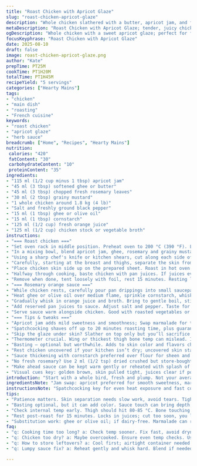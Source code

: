```yaml
---
title: "Roast Chicken with Apricot Glaze"
slug: "roast-chicken-apricot-glaze"
description: "Whole chicken slathered with a butter, apricot jam, and fresh herbs paste tucked beneath the skin. Roast until golden, juices run clear, internal temp 80-85 °C. Pan drippings saved to boost a bright rosemary-orange sauce thickened with cornstarch. A twist on classic marmalade mustard glaze; swap apricot jam for marmalade or peach preserves, rosemary for thyme. Butter swap possible with ghee or olive oil for dairy-free. Cooking cues focus on skin crispness and thigh temperature, not blindly on time."
metaDescription: "Roast Chicken with Apricot Glaze; tender, juicy chicken with crisp skin; vibrant rosemary-orange sauce."
ogDescription: "Whole chicken with a sweet apricot glaze; perfect for family dinners with zesty sauce."
focusKeyphrase: "Roast Chicken with Apricot Glaze"
date: 2025-08-10
draft: false
image: roast-chicken-apricot-glaze.png
author: "Kate"
prepTime: PT25M
cookTime: PT1H20M
totalTime: PT1H45M
recipeYield: "5 servings"
categories: ["Hearty Mains"]
tags:
- "chicken"
- "main dish"
- "roasting"
- "French cuisine"
keywords:
- "roast chicken"
- "apricot glaze"
- "herb sauce"
breadcrumb: ["Home", "Recipes", "Hearty Mains"]
nutrition: 
 calories: "420"
 fatContent: "30"
 carbohydrateContent: "10"
 proteinContent: "35"
ingredients:
- "115 ml (1/2 cup minus 1 tbsp) apricot jam"
- "45 ml (3 tbsp) softened ghee or butter"
- "45 ml (3 tbsp) chopped fresh rosemary leaves"
- "30 ml (2 tbsp) grainy mustard"
- "1 whole chicken around 1.8 kg (4 lb)"
- "Salt and freshly ground black pepper"
- "15 ml (1 tbsp) ghee or olive oil"
- "15 ml (1 tbsp) cornstarch"
- "125 ml (1/2 cup) fresh orange juice"
- "125 ml (1/2 cup) chicken stock or vegetable broth"
instructions:
- "=== Roast chicken ==="
- "Set oven rack in middle position. Preheat oven to 200 °C (390 °F). Line a rimmed baking sheet with parchment paper or foil for easy cleanup."
- "In a mixing bowl, blend apricot jam, ghee, rosemary and grainy mustard well. Season with salt and pepper. This paste will sit under skin; push gently."
- "Using a sharp chef's knife or kitchen shears, cut along each side of the backbone and remove it to allow the bird to lay flat — spatchcock style. Saves time, crisper skin all around."
- "Carefully, starting at the breast and thighs, separate the skin from the meat using fingers. Don’t tear; work slowly. Spread half the paste beneath skin evenly, massage into breast and thighs. Rub rest on skin and cavity. Salt and pepper again outside."
- "Place chicken skin side up on the prepared sheet. Roast in hot oven for about 1 hour 15 minutes, checking at 50 minutes. Skin should turn golden brown and jitter slightly when nudged. Internal temp at thickest thigh: 80-85 °C (175-185 °F). Use instant-read thermometer, avoid touching bone for accurate reading."
- "Halfway through cooking, baste chicken with pan juices. If juices evaporate too fast, add a splash of water or stock to keep moist."
- "Remove when done, tent loosely with foil, rest 15 minutes. Resting lets juices redistribute; slice too soon and you’ll lose them."
- "=== Rosemary orange sauce ==="
- "While chicken rests, carefully pour pan drippings into small saucepan, leave any burned bits behind on sheet."
- "Heat ghee or olive oil over medium flame, sprinkle cornstarch, whisk constantly for 1-2 minutes until lightly toasted and bubbly — this forms roux-like base for sauce thickening."
- "Gradually whisk in orange juice and broth. Bring to gentle boil, stir continuously until sauce thickens and shines, about 3 minutes."
- "Add reserved pan juices to sauce. Adjust salt and pepper. Taste for balance — bright, savory, herbaceous."
- "Serve sauce warm alongside chicken. Good with roasted vegetables or crispy potatoes."
- "=== Tips & tweaks ==="
- "Apricot jam adds mild sweetness and smoothness; Swap marmalade for tang or replace rosemary with thyme or oregano for another herbal angle. If butter or ghee isn’t available, use olive oil but flavor depth varies."
- "Spatchcocking shaves off up to 20 minutes roasting time, plus guarantees an even cook. Don’t rush skin separation; small tears create greasy patches instead of crispy skin."
- "Skip the glaze under skin? Slather on top only but you’ll sacrifice moisture locked into the meat."
- "Thermometer crucial. Wing or thickest thigh bone temp can mislead. Insert probe sideways trimming fat if bird jiggles too much while testing."
- "Basting — optional but worthwhile. Adds to skin color and flavors chicken from outside in."
- "Rest chicken uncovered if your kitchen isn’t dry; uncovered skin stays crisp. Tent loosely if air is dry outside of oven to avoid drying meat."
- "Sauce thickening with cornstarch preferred over flour for sheen and no pasty taste — whisk constantly to avoid lumps."
- "No fresh rosemary? Use 2 ml (1/2 tsp) dried crushed but store-bought tends to lack punch. Adding grated orange zest to sauce grants extra aroma."
- "Make ahead sauce can be kept warm gently or reheated with splash of broth. Chicken benefits from resting even 20 minutes."
- "Visual cues key: golden brown, skin pulled tight, juices clear if poked at thickest meat. When in doubt, probe deeper or wait a few minutes to avoid undercooked risk."
introduction: "Start with a whole bird, fresh and plump. Not your average roast. The apricot jam swapped for marmalade; rosemary steps in for parsley to bring piney lift instead of grassy. Butter replaced with ghee—dairy-free or just richer flavor. Mustard grainy, not Dijon—gritty tang under the skin. The real trick? Cut out backbone, flatten bird flat on tray, crisp skin from every angle. Watch that temperature, 80 °C in thigh, juices running clear, not pink. Baste with pan juices to keep edges glossy. For sauce, forget plain gravy—thickened orange juice with drippings, bright and velvety, proper sauce with body. Layers of flavor working not spit-shined but earned. Keep it simple, cook it right."
ingredientsNote: "Jam swap: apricot preferred for smooth sweetness, marmalade offers citrus punch; peach preserves too but less acid. Butter replaced with ghee or olive oil for dairy-free or different mouthfeel—ghee browns better, olive oil lighter. Instead of parsley, rosemary offers firmer, aromatic needle-like leaves; fresh essential, dried can double amount but less fragrant. Grainy mustard holds texture, adds spice. Whole chicken weight affects timing; under 1.8 kg, reduce roasting by 10–15 mins. Pan juices vital for sauce; don’t discard. Orange juice fresh; bottled compromises brightness. Chicken stock can be veggie for twist but less deep flavor. Cornstarch swaps for flour for clarity in sauce, no cloudiness."
instructionsNote: "Spatchcocking key for even heat exposure and fast cooking. If uncomfortable with removing backbone, use kitchen shears or ask butcher. Skin separation crucial—takes patience, avoid tearing; less tearing means less drying risk and better render of fat. Spread butter-herb paste evenly and under skin to flavor close to meat. Salt chicken adequately but consider low-sodium if stock or jam salty. Roast skin side up; mid-oven rack provides even radiant heat—too high burns, too low uneven color. Basting mid-cook keeps skin moist but skip if in hurry. Check internal temp early—if above 85 °C, risk dryness; under 80 °C, keep cooking but check again quickly to avoid overdone chicken. Resting moist, juicy finish; loosely tent. Sauce: careful whisking critical to avoid lumps in cornstarch roux; continual bubbling signals proper thickening. Adding pan juices last lifts depth—don’t discard drippings despite bits—strain if worried about burnt flavor."
tips:
- "Patience matters. Skin separation needs slow work, avoid tears. Tight skin, crisp later. Don't rush or you’ll end up greasy."
- "Basting optional, but it can add color. Sauce touch can bring depth, keep skin moist but in a hurry, skip it."
- "Check internal temp early. Thigh should hit 80-85 °C. Bone touching can mislead. Aim for clear juices too."
- "Rest post-roast for 15 minutes. Locks in juices; cut too soon, you lose flavor. Air exposure= crispy skin."
- "Substitution work: ghee or olive oil; if dairy-free. Marmalade can replace jam, but flavor shifts. Experiment."
faq:
- "q: Cooking time too long? a: Check temp sooner. Fix fast, avoid dryness. Err on pulling out too early."
- "q: Chicken too dry? a: Maybe overcooked. Ensure even temp checks. Use a probe, avoid bone."
- "q: How to store leftovers? a: Cool first; airtight container needed. Fridge up to 3 days, freeze longer."
- "q: Lumpy sauce fix? a: Reheat gently and whisk hard. Blend if needed. Strain for clarity, avoid pasty."

---
```

